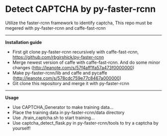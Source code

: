 # Detect CAPTCHA by py-faster-rcnn

Utilize the faster-rcnn framework to identify captcha, This repo must be megered with py-faster-rcnn and caffe-fast-rcnn

---

**Installation guide**

- First git clone py-faster-rcnn recursively with caffe-fast-rcnn, https://github.com/rbgirshick/py-faster-rcnn
- Merge newest version of caffe with caffe-fast-rcnn. And do some minor changes (http://leanote.com/s/57f4aff1fa57a473f0000000)
- Make py-faster-rcnn/lib and caffe and pycaffe (http://leanote.com/s/578cdc759e77c8467a000000)
- Git clone this repository and merge it with py-faster-rcnn

---

**Usage**

- Use CAPTCHA_Generator to make training data...
- Place the training data in py-faster-rcnn/data directory
- Use ./train_captcha.sh to start training...
- Use captcha_detect_flask.py in py-faster-rcnn/tools to try a captcha by yourself!
